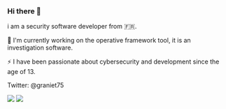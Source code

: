 ### Hi there 👋 

i am a security software developer from 🇫🇷.

🔭 I'm currently working on the operative framework tool, it is an investigation software.

⚡ I have been passionate about cybersecurity and development since the age of 13.


Twitter: @graniet75

<p align = "">
  <img src = "https://github-readme-stats.vercel.app/api?username=graniet&show_icons=true&line_height=27">
  <img src = "https://github-readme-stats.vercel.app/api/top-langs/?username=graniet&hide=css,shell,html">
</p>

